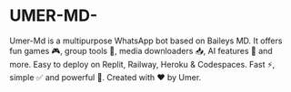 # UMER-MD-
Umer-Md is a multipurpose WhatsApp bot based on Baileys MD. It offers fun games 🎮, group tools 🔧, media downloaders 📥, AI features 🤖 and more. Easy to deploy on Replit, Railway, Heroku &amp; Codespaces. Fast ⚡, simple ✅ and powerful 💯. Created with ❤️ by Umer.
